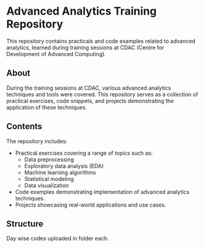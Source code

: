 # Advanced Analytics Training Repository

This repository contains practicals and code examples related to advanced analytics, learned during training sessions at CDAC (Centre for Development of Advanced Computing).

## About

During the training sessions at CDAC, various advanced analytics techniques and tools were covered. This repository serves as a collection of practical exercises, code snippets, and projects demonstrating the application of these techniques.

## Contents

The repository includes:

- Practical exercises covering a range of topics such as:
  - Data preprocessing
  - Exploratory data analysis (EDA)
  - Machine learning algorithms
  - Statistical modeling
  - Data visualization
- Code examples demonstrating implementation of advanced analytics techniques.
- Projects showcasing real-world applications and use cases.

## Structure

Day wise codes uploaded in folder each. 
